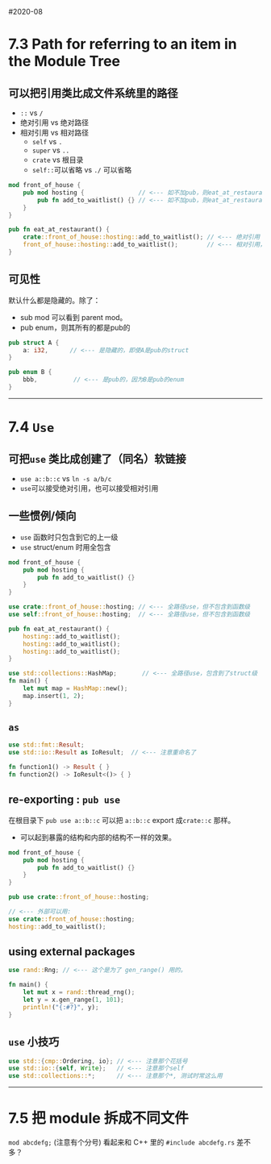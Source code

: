 #2020-08

# 7.3 Path for referring to an item in the Module Tree

## 可以把引用类比成文件系统里的路径
- `::` vs `/`
- 绝对引用 vs 绝对路径
- 相对引用 vs 相对路径
	- `self` vs `.`
	- `super` vs `..`
	- `crate` vs 根目录
	- `self::`可以省略 vs `./` 可以省略

``` rust
mod front_of_house {
    pub mod hosting {               // <--- 如不加pub，则eat_at_restaurant()看不到它
        pub fn add_to_waitlist() {} // <--- 如不加pub，则eat_at_restaurant()看不到它
    }
}

pub fn eat_at_restaurant() {
    crate::front_of_house::hosting::add_to_waitlist(); // <--- 绝对引用
    front_of_house::hosting::add_to_waitlist();        // <--- 相对引用，且省略掉了 self::
}
```

## 可见性
默认什么都是隐藏的。除了：
- sub mod 可以看到 parent mod。
- pub enum，则其所有的都是pub的

``` rust
pub struct A {
	a: i32,      // <--- 是隐藏的，即使A是pub的struct
}

pub enum B {
	bbb,          // <--- 是pub的，因为B是pub的enum
}
```

---
# 7.4 `Use`
## 可把`use` 类比成创建了（同名）软链接
- `use a::b::c` vs `ln -s a/b/c` 
- `use`可以接受绝对引用，也可以接受相对引用

## 一些惯例/倾向
- `use` 函数时只包含到它的上一级
- `use` struct/enum 时用全包含

``` rust
mod front_of_house {
    pub mod hosting {
        pub fn add_to_waitlist() {}
    }
}

use crate::front_of_house::hosting; // <--- 全路径use，但不包含到函数级
use self::front_of_house::hosting;  // <--- 全路径use，但不包含到函数级

pub fn eat_at_restaurant() {
    hosting::add_to_waitlist();
    hosting::add_to_waitlist();
    hosting::add_to_waitlist();
}

use std::collections::HashMap;       // <--- 全路径use，包含到了struct级
fn main() {
    let mut map = HashMap::new();
    map.insert(1, 2);
}
```

## `as`

``` rust
use std::fmt::Result;
use std::io::Result as IoResult;  // <--- 注意重命名了

fn function1() -> Result { }
fn function2() -> IoResult<()> { }
```

## re-exporting : `pub use`
在根目录下 `pub use a::b::c` 可以把 `a::b::c` export 成`crate::c` 那样。

- 可以起到暴露的结构和内部的结构不一样的效果。

``` rust
mod front_of_house {
    pub mod hosting {
        pub fn add_to_waitlist() {}
    }
}

pub use crate::front_of_house::hosting;

// <--- 外部可以用:
use crate::front_of_house::hosting;
hosting::add_to_waitlist();
```

## using external packages
``` rust
use rand::Rng; // <--- 这个是为了 gen_range() 用的。

fn main() {
    let mut x = rand::thread_rng();
    let y = x.gen_range(1, 101);
    println!("{:#?}", y);
}
```

## `use` 小技巧
``` rust
use std::{cmp::Ordering, io}; // <--- 注意那个花括号
use std::io::{self, Write};   // <--- 注意那个self
use std::collections::*;      // <--- 注意那个*, 测试时常这么用
```

---
# 7.5 把 module 拆成不同文件
`mod abcdefg;` (注意有个分号) 看起来和 C++ 里的 `#include abcdefg.rs` 差不多？